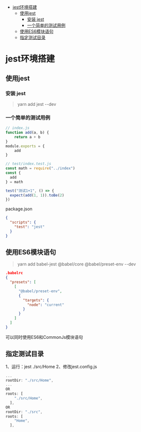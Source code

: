 - [jest环境搭建](#jest环境搭建)
  - [使用jest](#使用jest)
    - [安装 jest](#安装-jest)
    - [一个简单的测试用例](#一个简单的测试用例)
  - [使用ES6模块语句](#使用es6模块语句)
  - [指定测试目录](#指定测试目录)

# jest环境搭建

## 使用jest

### 安装 jest

> yarn add jest --dev

### 一个简单的测试用例

``` JavaScript
// index.js
function add(a, b) {
    return a + b
}
module.exports = {
    add
}

// test/index.test.js
const math = require("../index")
const {
  add
} = math

test("测试1+1", () => {
  expect(add(1, 1)).toBe(2)
})

```

package.json

```json
{
  "scripts": {
    "test": "jest"
  }
}
```

## 使用ES6模块语句

> yarn add babel-jest @babel/core @babel/preset-env --dev

``` json
.babelrc
{
  "presets": [
    [
      "@babel/preset-env",
      {
        "targets": {
          "node": "current"
        }
      }
    ]
  ]
}
```

可以同时使用ES6和CommonJs模块语句

## 指定测试目录

1、运行：jest ./src/Home
2、修改jest.config.js

```JavaScript
...
rootDir: "./src/Home",
...
OR
roots: [
    "./src/Home",
  ],
OR
rootDir: "./src",
roots: [
    "Home",
  ],
```
